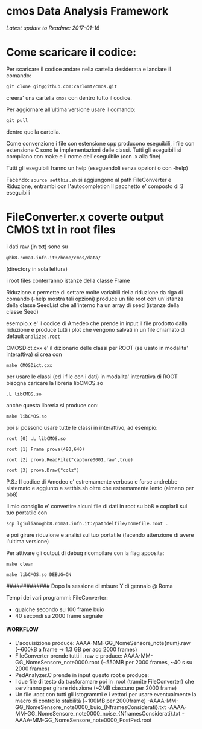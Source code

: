 # cmos Data Analysis Framework
*Latest update to Readme:
2017-01-16*

# Come scaricare il codice:
Per scaricare il codice andare nella cartella desiderata e lanciare il comando:

`git clone git@github.com:carlomt/cmos.git`

creera' una cartella
`cmos`
con dentro tutto il codice.

Per aggiornare all'ultima versione usare il comando:

`git pull`

dentro quella cartella.


Come convenzione i file con estensione cpp producono eseguibili, i file con estensione C sono le implementazioni delle classi.
Tutti gli eseguibili si compilano con make e il nome dell'eseguibile (con .x alla fine)

Tutti gli eseguibili hanno un help (eseguendoli senza opzioni o con -help)

Facendo:
`source setthis.sh`
si aggiungono al path FileConverter e Riduzione, entrambi con l'autocompletion
Il pacchetto e' composto di 3 eseguibili

# FileConverter.x coverte output CMOS txt in root files
i dati raw (in txt) sono su

`@bb8.roma1.infn.it:/home/cmos/data/`

(directory in sola lettura)

i root files conterranno istanze della classe Frame

Riduzione.x permette di settare molte variabili della riduzione da riga di comando (-help mostra tali opzioni)
produce un file root con un'istanza della classe SeedList che all'interno ha un array di seed (istanze della classe Seed)

esempio.x e' il codice di Amedeo che prende in input il file prodotto dalla riduzione e produce tutti i plot che vengono salvati in un file chiamato di default `analized.root`

CMOSDict.cxx e' il dizionario delle classi per ROOT (se usato in modalita' interattiva) si crea con

`make CMOSDict.cxx`

per usare le classi (ed i file con i dati) in modalita' interattiva di ROOT bisogna caricare la libreria libCMOS.so 

`.L libCMOS.so`

anche questa libreria si produce con:

`make libCMOS.so`

poi si possono usare tutte le classi in interattivo, ad esempio:

`root [0] .L libCMOS.so`

`root [1] Frame prova(480,640)`

`root [2] prova.ReadFile("capture0001.raw",true)`

`root [3] prova.Draw("colz")`

P.S.: Il codice di Amedeo e' estremamente verboso e forse andrebbe sistemato e aggiunto a setthis.sh
oltre che estremamente lento (almeno per bb8)

Il mio consiglio e' convertire alcuni file di dati in root su bb8 e copiarli sul tuo portatile con

`scp lgiuliano@bb8.roma1.infn.it:/pathdelfile/nomefile.root .`

e poi girare riduzione e analisi sul tuo portatile (facendo attenzione di avere l'ultima versione)


Per attivare gli output di debug ricompilare con la flag apposita:

`make clean`

`make libCMOS.so DEBUG=ON`

#############
Dopo la sessione di misure Y di gennaio @ Roma

Tempi dei vari programmi:
FileConverter:
- qualche secondo su 100 frame buio
- 40 secondi su 2000 frame segnale


#### WORKFLOW
- L'acquisizione produce:
AAAA-MM-GG_NomeSensore_note{num}.raw
(~600kB a frame -> 1.3 GB per acq 2000 frames)
- FileConverter prende tutti i .raw e produce:
AAAA-MM-GG_NomeSensore_note0000.root
(~550MB per 2000 frames, ~40 s su 2000 frames)
- PedAnalyzer.C prende in input questo root e produce:
- I due file di testo da trasforamare poi in .root (tramite FileConverter) che serviranno per girare riduzione (~2MB ciascuno per 2000 frame)
- Un file .root con tutti gli istogrammi e i vettori per usare eventualmente la macro di controllo stabilità (~100MB per 2000frame)
   -AAAA-MM-GG_NomeSensore_note0000_buio_{NframesConsiderati}.txt
   -AAAA-MM-GG_NomeSensore_note0000_noise_{NframesConsiderati}.txt
   -AAAA-MM-GG_NomeSensore_note0000_PostPed.root
   
   













